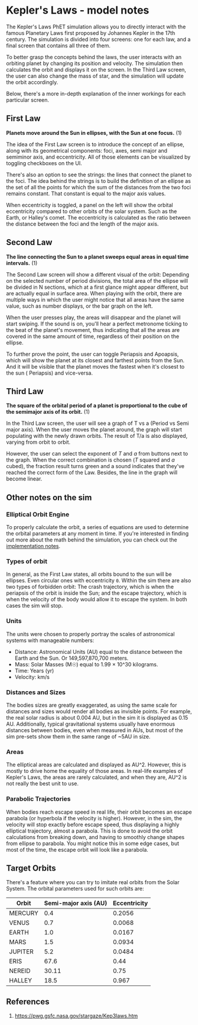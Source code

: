 # Kepler's Laws - model notes

The Kepler's Laws PhET simulation allows you to directly interact with the famous Planetary Laws first proposed by
Johannes Kepler in the 17th century. The simulation is divided into four screens: one for each law, and a final screen
that contains all three of them.

To better grasp the concepts behind the laws, the user interacts with an orbiting planet by changing its position and
velocity. The simulation then calculates the orbit and displays it on the screen. In the Third Law screen, the user can
also change the mass of star, and the simulation will update the orbit accordingly.

Below, there's a more in-depth explanation of the inner workings for each particular screen.

## First Law

**Planets move around the Sun in ellipses, with the Sun at one focus.** (1)

The idea of the First Law screen is to introduce the concept of an ellipse, along with its geometrical components: foci,
axes, semi major and semiminor axis, and eccentricity. All of those elements can be visualized by toggling checkboxes on
the UI.

There's also an option to see the strings: the lines that connect the planet to the foci. The idea behind the strings is
to build the definition of an ellipse as the set of all the points for which the sum of the distances from the two foci
remains constant. That constant is equal to the major axis values.

When eccentricity is toggled, a panel on the left will show the orbital eccentricity compared to other orbits of the
solar system. Such as the Earth, or Halley's comet. The eccentricity is calculated as the ratio between the distance
between the foci and the length of the major axis.

## Second Law

**The line connecting the Sun to a planet sweeps equal areas in equal time intervals.** (1)

The Second Law screen will show a different visual of the orbit: Depending on the selected number of period divisions,
the total area of the ellipse will be divided in N sections, which at a first glance might appear different, but are
actually equal in surface area. When playing with the orbit, there are multiple ways in which the user might notice that
all areas have the same value, such as number displays, or the bar graph on the left.

When the user presses play, the areas will disappear and the planet will start swiping. If the sound is on, you'll hear
a perfect metronome ticking to the beat of the planet's movement, thus indicating that all the areas are covered in the
same amount of time, regardless of their position on the ellipse.

To further prove the point, the user can toggle Periapsis and Apoapsis, which will show the planet at its closest and
farthest points from the Sun. And it will be visible that the planet moves the fastest when it's closest to the sun (
Periapsis) and vice-versa.

## Third Law

**The square of the orbital period of a planet is proportional to the cube of the semimajor axis of its orbit.** (1)

In the Third Law screen, the user will see a graph of T vs a (Period vs Semi major axis). When the user moves the planet
around, the graph will start populating with the newly drawn orbits. The result of T/a is also displayed, varying from
orbit to orbit.

However, the user can select the exponent of _T_ and _a_ from buttons next to the graph. When the correct combination is
chosen (_T_ squared and _a_ cubed), the fraction result turns green and a sound indicates that they've reached the
correct form of the Law. Besides, the line in the graph will become linear.

## Other notes on the sim

### Elliptical Orbit Engine

To properly calculate the orbit, a series of equations are used to determine the orbital parameters at any moment in
time. If you're interested in finding out more about the math behind the simulation, you can check out
the [implementation notes](https://github.com/phetsims/keplers-laws/blob/main/doc/implementation-notes.md).

### Types of orbit

In general, as the First Law states, all orbits bound to the sun will be ellipses. Even circular ones with eccentricity
`0`. Within the sim there are also two types of forbidden orbit: The crash trajectory, which is when the periapsis of
the orbit is inside the Sun; and the escape trajectory, which is when the velocity of the body would allow it to escape
the system. In both cases the sim will stop.

### Units

The units were chosen to properly portray the scales of astronomical systems with manageable numbers:

* Distance: Astronomical Units (AU) equal to the distance between the Earth and the Sun. Or 149,597,870,700 meters.
* Mass: Solar Masses (M☉) equal to 1.99 × 10^30 kilograms.
* Time: Years (yr)
* Velocity: km/s

### Distances and Sizes

The bodies sizes are greatly exaggerated, as using the same scale for distances and sizes would render all bodies as
invisible points. For example, the real solar radius is about 0.004 AU, but in the sim it is displayed as 0.15 AU.
Additionally, typical gravitational systems usually have enormous distances between bodies, even when measured in AUs,
but most of the sim pre-sets show them in the same range of ~5AU in size.

### Areas

The elliptical areas are calculated and displayed as AU^2. However, this is mostly to drive home the equality of those
areas. In real-life examples of Kepler's Laws, the areas are rarely calculated, and when they are, AU^2 is not really
the best unit to use.

### Parabolic Trajectories

When bodies reach escape speed in real life, their orbit becomes an escape parabola (or hyperbola if the velocity is
higher). However, in the sim, the velocity will stop exactly before escape speed, thus displaying a highly elliptical
trajectory, almost a parabola. This is done to avoid the orbit calculations from breaking down, and having to smoothly
change shapes from ellipse to parabola. You might notice this in some edge cases, but most of the time, the escape orbit
will look like a parabola.

## Target Orbits

There's a feature where you can try to imitate real orbits from the Solar System. The orbital parameters used for such orbits are:

| Orbit   | Semi-major axis (AU) | Eccentricity |
|---------| --- | --- |
| MERCURY | 0.4 | 0.2056 |
| VENUS   | 0.7 | 0.0068 |
| EARTH   | 1.0 | 0.0167 |
| MARS    | 1.5 | 0.0934 |
| JUPITER | 5.2 | 0.0484 |
| ERIS    | 67.6 | 0.44 |
| NEREID  | 30.11 | 0.75 |
| HALLEY  | 18.5 | 0.967 |

## References

1. https://pwg.gsfc.nasa.gov/stargaze/Kep3laws.htm
